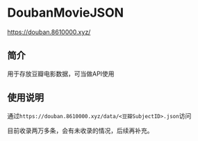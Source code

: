 # DoubanMovieJSON
https://douban.8610000.xyz/

## 简介
用于存放豆瓣电影数据，可当做API使用

## 使用说明
通过`https://douban.8610000.xyz/data/<豆瓣SubjectID>.json`访问

目前收录两万多条，会有未收录的情况，后续再补充。
